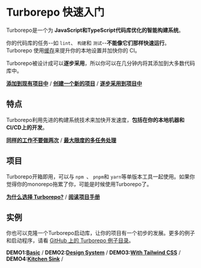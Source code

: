 # Turborepo 快速入门

Turborepo是一个为 **JavaScript和TypeScript代码库优化的智能构建系统**。

你的代码库的任务--如 `lint`、 `构建`和 `测试`--**不能像它们那样快速运行**。Turborepo 使用[缓存](https://turbo.build/repo/docs/core-concepts/caching)来提升你的本地设置并加快你的 CI。

Turborepo被设计成可以**逐步采用**，所以你可以在几分钟内将其添加到大多数代码库中。

**[添加到现有项目中](GettingStarted/AddtoExistingProject.md)** / 
**[创建一个新的项目](GettingStarted/CreateANewMonorepo.md)**  /
**[逐步采用到项目中](GettingStarted/AddtoExistingMonorepo.md)** 

## 特点

Turborepo利用先进的构建系统技术来加快开发速度，**包括在你的本地机器和CI/CD上的开发**。

**[同样的工作不要做两次](CoreConcepts/CachingTasks.md)** / 
**[最大限度的多任务处理](CoreConcepts/Monorepos/RunningTasks.md)** 

## 项目

Turborepo开箱即用，可以与 `npm `、 `pnpm`和 `yarn`等单版本工具一起使用。如果你觉得你的monorepo拖累了你，可能是时候使用Turborepo了。

**[为什么选择 Turborepo?](CoreConcepts/Monorepos.md)** / 
**[阅读项目手册](Handbook/README.md)** 

## 实例

你也可以克隆一个Turborepo启动库，让你的项目有一个初步的发展。更多的例子和启动程序，请看 [GitHub 上的 Turborepo 例子目录](https://github.com/vercel/turbo/tree/main/examples)。

**DEMO1:[Basic](https://github.com/vercel/turbo/tree/main/examples/basic)** / 
**DEMO2:[Design System](https://github.com/vercel/turbo/tree/main/examples/design-system)** / 
**DEMO3:[With Tailwind CSS](https://github.com/vercel/turbo/tree/main/examples/with-tailwind)** / 
**DEMO4:[Kitchen Sink](https://github.com/vercel/turbo/tree/main/examples/kitchen-sink)** /